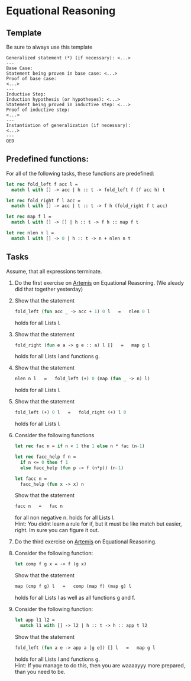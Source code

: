 # Equational Reasoning

## Template

Be sure to always use this template
```
Generalized statement (*) (if necessary): <...>
---
Base Case:
Statement being proven in base case: <...>
Proof of base case:
<...>
---
Inductive Step:
Induction hypothesis (or hypotheses): <...>
Statement being proved in inductive step: <...>
Proof of inductive step:
<...>
---
Instantiation of generalization (if necessary):
<...>
---
QED
```

## Predefined functions:
For all of the following tasks, these functions are predefined:
```ocaml
let rec fold_left f acc l =
  match l with [] -> acc | h :: t -> fold_left f (f acc h) t

let rec fold_right f l acc =
  match l with [] -> acc | t :: t -> f h (fold_right f t acc)

let rec map f l =
  match l with [] -> [] | h :: t -> f h :: map f t

let rec nlen n l =
  match l with [] -> 0 | h :: t -> n + nlen n t
```

## Tasks
Assume, that all expressions terminate.

1. Do the first exercise on [Artemis](https://artemis.ase.in.tum.de/courses/189/exercises/7329) on Equational Reasoning. (We aleady did that together yesterday)
   
2.  Show that the statement
    ```ocaml
    fold_left (fun acc _ -> acc + 1) 0 l   =   nlen 0 l
    ```
    holds for all Lists l.
3. Show that the statement
    ```ocaml
    fold_right (fun e a -> g e :: a) l []   =   map g l
    ```
    holds for all Lists l and functions g.
4. Show that the statement
    ```ocaml
    nlen n l   =   fold_left (+) 0 (map (fun _ -> n) l)
    ```
    holds for all Lists l.
5. Show that the statement
   ```ocaml
   fold_left (+) 0 l   =   fold_right (+) l 0
   ```
   holds for all Lists l.
6. Consider the following functions
   ```ocaml
   let rec fac n = if n < 1 the 1 else n * fac (n-1)

   let rec facc_help f n =
     if n <= 0 then f 1
     else facc_help (fun p -> f (n*p)) (n-1)

   let facc n = 
     facc_help (fun x -> x) n
   ```
   Show that the statement
   ```ocaml
   facc n   =   fac n
   ```
   for all non negative n.
   holds for all Lists l.\
   Hint: You didnt learn a rule for if, but it must be like match but easier, right. Im sure you can figure it out.
7. Do the third exercise on [Artemis](https://artemis.ase.in.tum.de/courses/189/exercises/7331) on Equational Reasoning.
8. Consider the following function:
   ```ocaml
   let comp f g x = -> f (g x)
   ```
   Show that the statement
    ```ocaml
    map (cmp f g) l   =   comp (map f) (map g) l
    ```
    holds for all Lists l as well as all functions g and f.
9. Consider the following function:
   ```ocaml
   let app l1 l2 = 
     match l1 with [] -> l2 | h :: t -> h :: app t l2
   ```
   Show that the statement
    ```ocaml
    fold_left (fun a e -> app a [g e]) [] l   =   map g l
    ```
    holds for all Lists l and functions g.\
    Hint: If you manage to do this, then you are waaaayyy more prepared, than you need to be.
